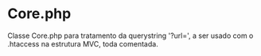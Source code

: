 # Core.php
Classe Core.php para tratamento da querystring '?url=', a ser usado com o .htaccess na estrutura MVC, toda comentada.
